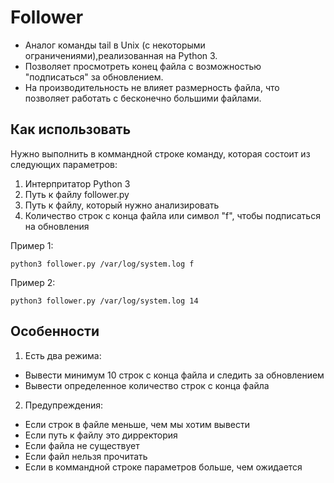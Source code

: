 # Follower
* Аналог команды tail в Unix (с некоторыми ограничениями),реализованная на Python 3.
* Позволяет просмотреть конец файла с возможностью "подписаться" за обновлением.
* На производительность не влияет размерность файла, что позволяет работать с бесконечно большими файлами.

## Как использовать ##
Нужно выполнить в коммандной строке команду,
которая состоит из следующих параметров: 

1) Интерпритатор Python 3 
2) Путь к файлу follower.py
3) Путь к файлу, который нужно анализировать
4) Количество строк с конца файла или символ "f", чтобы подписаться на обновления

Пример 1:

    python3 follower.py /var/log/system.log f
    
Пример 2:

    python3 follower.py /var/log/system.log 14
    

## Особенности ##

1) Есть два режима: 
* Вывести минимум 10 строк с конца файла и следить за обновлением
* Вывести определенное количество строк с конца файла

2) Предупреждения:
* Если строк в файле меньше, чем мы хотим вывести
* Если путь к файлу это дирректория
* Если файла не существует
* Если файл нельзя прочитать
* Если в коммандной строке параметров больше, чем ожидается
